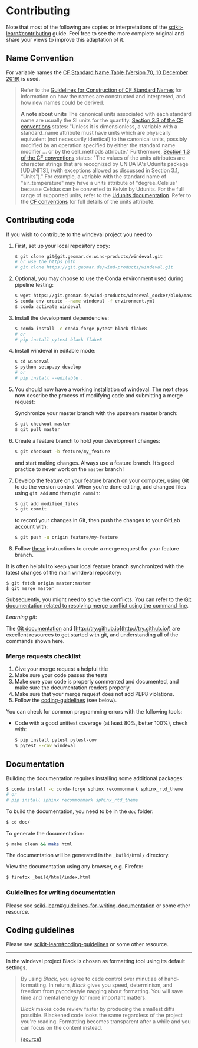 # Contributing

Note that most of the following are copies or interpretations of the [scikit-learn#contributing](https://scikit-learn.org/dev/developers/contributing.html#contributing) guide. Feel free to see the more complete original and share your views to improve this adaptation of it.

## Name Convention

For variable names the [CF Standard Name Table (Version 70, 10 December 2019)](http://cfconventions.org/Data/cf-standard-names/70/build/cf-standard-name-table.html) is used.

> Refer to the [Guidelines for Construction of CF Standard Names](http://cfconventions.org/Data/cf-standard-names/docs/guidelines.html) for information on how the names are constructed and interpreted, and how new names could be derived.
>
> **A note about units**
> The canonical units associated with each standard name are usually the SI units for the quantity. [Section 3.3 of the CF conventions](http://cfconventions.org/cf-conventions/cf-conventions.html#standard-name) states: "Unless it is dimensionless, a variable with a standard_name attribute must have units which are physically equivalent (not necessarily identical) to the canonical units, possibly modified by an operation specified by either the standard name modifier ... or by the cell_methods attribute." Furthermore, [Section 1.3 of the CF conventions](http://cfconventions.org/cf-conventions/cf-conventions.html#_overview) states: "The values of the units attributes are character strings that are recognized by UNIDATA's Udunits package [UDUNITS], (with exceptions allowed as discussed in Section 3.1, “Units”)." For example, a variable with the standard name of "air_temperature" may have a units attribute of "degree_Celsius" because Celsius can be converted to Kelvin by Udunits. For the full range of supported units, refer to the [Udunits documentation](https://www.unidata.ucar.edu/software/udunits/udunits-current/doc/udunits/udunits2.html#Database). Refer to the [CF conventions](http://cfconventions.org/cf-conventions/cf-conventions.html) for full details of the units attribute.

## Contributing code

If you wish to contribute to the windeval project you need to

1. First, set up your local repository copy:
    ```bash
    $ git clone git@git.geomar.de:wind-products/windeval.git
    # or use the https path
    # git clone https://git.geomar.de/wind-products/windeval.git
    ```

2. Optional, you may choose to use the Conda environment used during pipeline testing:

    ```bash
    $ wget https://git.geomar.de/wind-products/windeval_docker/blob/master/environment.yml
    $ conda env create --name windeval -f environment.yml
    $ conda activate windeval
    ```

3. Install the development dependencies:

    ```bash
    $ conda install -c conda-forge pytest black flake8
    # or
    # pip install pytest black flake8
    ```

4. Install windeval in editable mode:

    ```bash
    $ cd windeval
    $ python setup.py develop
    # or
    # pip install --editable .
    ```

5. You should now have a working installation of windeval. The next steps now describe the process of modifying code and submitting a merge request:

    Synchronize your master branch with the upstream master branch:

    ```bash
    $ git checkout master
    $ git pull master
    ```

6. Create a feature branch to hold your development changes:

    ```bash
    $ git checkout -b feature/my_feature
    ```

    and start making changes. Always use a feature branch. It’s good practice to never work on the `master` branch!

7. Develop the feature on your feature branch on your computer, using Git to do the version control. When you’re done editing, add changed files using `git add` and then `git commit`:

    ```bash
    $ git add modified_files
    $ git commit
    ```

    to record your changes in Git, then push the changes to your GitLab account with:

    ```bash
    $ git push -u origin feature/my-feature
    ```

8. Follow [these](https://docs.gitlab.com/ee/gitlab-basics/add-merge-request.html) instructions to create a merge request for your feature branch.

It is often helpful to keep your local feature branch synchronized with the latest changes of the main windeval repository:

```
$ git fetch origin master:master
$ git merge master
```

Subsequently, you might need to solve the conflicts. You can refer to the [Git documentation related to resolving merge conflict using the command line](https://help.github.com/articles/resolving-a-merge-conflict-using-the-command-line/).

*Learning git*:

The [Git documentation](https://git-scm.com/documentation) and [http://try.github.io](http://try.github.io/) are excellent resources to get started with git, and understanding all of the commands shown here.

### Merge requests checklist

1. Give your merge request a helpful title
2. Make sure your code passes the tests
3. Make sure your code is properly commented and documented, and make sure the documentation renders properly.
4. Make sure that your merge request does not add PEP8 violations.
5. Follow the [coding-guidelines](#coding-guidelines) (see below).

You can check for common programming errors with the following tools:

+ Code with a good unittest coverage (at least 80%, better 100%), check with:

   ```bash
   $ pip install pytest pytest-cov
   $ pytest --cov windeval
   ```

## Documentation

Building the documentation requires installing some additional packages:

```bash
$ conda install -c conda-forge sphinx recommonmark sphinx_rtd_theme
# or
# pip install sphinx recommonmark sphinx_rtd_theme
```

To build the documentation, you need to be in the `doc` folder:

```bash
$ cd doc/
```

To generate the documentation:

```bash
$ make clean && make html
```

The documentation will be generated in the `_build/html/` directory.

View the documentation using any browser, e.g. Firefox:

```bash
$ firefox _build/html/index.html
```

### Guidelines for writing documentation

Please see [sciki-learn#guidelines-for-writing-documentation](https://scikit-learn.org/dev/developers/contributing.html#guidelines-for-writing-documentation) or some other resource.

## Coding guidelines

Please see [scikit-learn#coding-guidelines](https://scikit-learn.org/dev/developers/contributing.html#coding-guidelines) or some other resource.

---

In the windeval project Black is chosen as formatting tool using its default settings.

> By using _Black_, you agree to cede control over minutiae of hand-formatting. In return, _Black_ gives you speed, determinism, and freedom from pycodestyle nagging about formatting. You will save time and mental energy for more important matters.
>
> _Black_ makes code review faster by producing the smallest diffs possible. Blackened code looks the same regardless of the project you're reading. Formatting becomes transparent after a while and you can focus on the content instead.
>
> [(source)](https://black.readthedocs.io/en/stable/)
